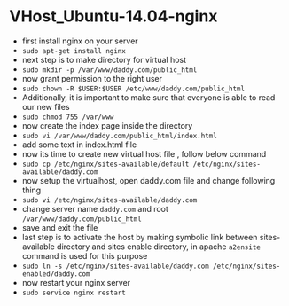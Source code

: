 # VHost_Ubuntu-14.04-nginx

* first install nginx on your server
* `sudo apt-get install nginx`
* next step is to make directory for virtual host
* `sudo mkdir -p /var/www/daddy.com/public_html`
* now grant permission to the right user
* `sudo chown -R $USER:$USER /etc/www/daddy.com/public_html`
* Additionally, it is important to make sure that everyone is able to read our new files
* `sudo chmod 755 /var/www`
* now create the index page inside the directory
* `sudo vi /var/www/daddy.com/public_html/index.html`
* add some text in index.html file
* now its time to create new virtual host file , follow below command
* `sudo cp /etc/nginx/sites-available/default /etc/nginx/sites-available/daddy.com`
* now setup the virtualhost, open daddy.com file and change following thing
* `sudo vi /etc/nginx/sites-available/daddy.com`
* change server name `daddy.com` and root `/var/www/daddy.com/public_html`
* save and exit the file
* last step is to activate the host by making symbolic link between sites-available directory and sites enable directory, in apache `a2ensite` command is used for this purpose
* `sudo ln -s /etc/nginx/sites-available/daddy.com /etc/nginx/sites-enabled/daddy.com`
* now restart your nginx server
* `sudo service nginx restart`
